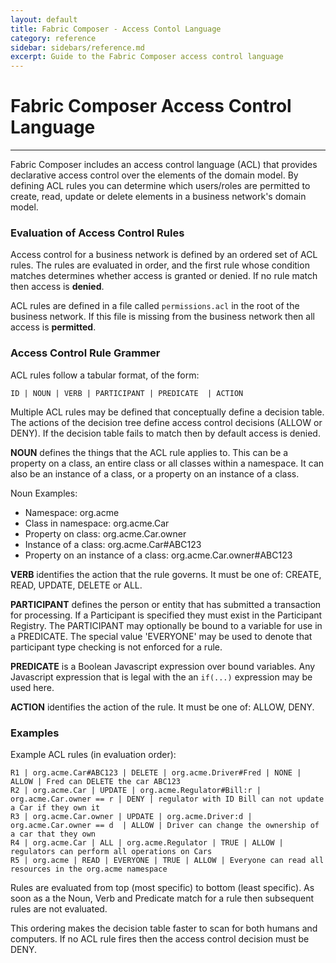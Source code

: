 ```yaml
---
layout: default
title: Fabric Composer - Access Contol Language
category: reference
sidebar: sidebars/reference.md
excerpt: Guide to the Fabric Composer access control language
---
```


# Fabric Composer Access Control Language

---

Fabric Composer includes an access control language (ACL) that provides declarative access control over the elements of the domain model. By defining ACL rules you can determine which users/roles are permitted to create, read, update or delete elements in a business network's domain model.

### Evaluation of Access Control Rules

Access control for a business network is defined by an ordered set of ACL rules. The rules are evaluated in order, and the first rule whose condition matches determines whether access is granted or denied. If no rule match then access is **denied**.

ACL rules are defined in a file called `permissions.acl` in the root of the business network. If this file is missing from the business network then all access is **permitted**.

### Access Control Rule Grammer

ACL rules follow a tabular format, of the form:

````
ID | NOUN | VERB | PARTICIPANT | PREDICATE  | ACTION
````

Multiple ACL rules may be defined that conceptually define a decision table. The actions of the decision tree define access control decisions (ALLOW or DENY). If the decision table fails to match then by default access is denied.

**NOUN** defines the things that the ACL rule applies to. This can be a property on a class, an entire class or all classes within a namespace. It can also be an instance of a class, or a property on an instance of a class.

Noun Examples:
- Namespace: org.acme
- Class in namespace: org.acme.Car
- Property on class: org.acme.Car.owner
- Instance of a class: org.acme.Car#ABC123
- Property on an instance of a class: org.acme.Car.owner#ABC123

**VERB** identifies the action that the rule governs. It must be one of: CREATE, READ, UPDATE, DELETE or ALL.

**PARTICIPANT** defines the person or entity that has submitted a transaction for processing. If a Participant is specified they must exist in the Participant Registry. The PARTICIPANT may optionally be bound to a variable for use in a PREDICATE. The special value 'EVERYONE' may be used to denote that participant type checking is not enforced for a rule.

**PREDICATE** is a Boolean Javascript expression over bound variables. Any Javascript expression that is legal with the an `if(...)` expression may be used here.

**ACTION** identifies the action of the rule. It must be one of: ALLOW, DENY.

### Examples

Example ACL rules (in evaluation order):

```
R1 | org.acme.Car#ABC123 | DELETE | org.acme.Driver#Fred | NONE | ALLOW | Fred can DELETE the car ABC123
R2 | org.acme.Car | UPDATE | org.acme.Regulator#Bill:r | org.acme.Car.owner == r | DENY | regulator with ID Bill can not update a Car if they own it
R3 | org.acme.Car.owner | UPDATE | org.acme.Driver:d | org.acme.Car.owner == d  | ALLOW | Driver can change the ownership of a car that they own
R4 | org.acme.Car | ALL | org.acme.Regulator | TRUE | ALLOW | regulators can perform all operations on Cars
R5 | org.acme | READ | EVERYONE | TRUE | ALLOW | Everyone can read all resources in the org.acme namespace
```

Rules are evaluated from top (most specific) to bottom (least specific). As soon as a the Noun, Verb and Predicate match for a rule then subsequent rules are not evaluated.

This ordering makes the decision table faster to scan for both humans and computers. If no ACL rule fires then the access control decision must be DENY.

